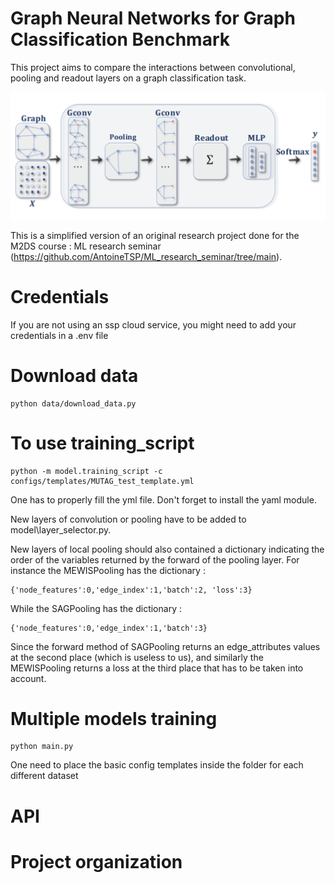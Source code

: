 # Graph Neural Networks for Graph Classification Benchmark

This project aims to compare the interactions between convolutional, pooling and readout layers on a graph classification task.

![plot](./images/standard_archi.png)

This is a simplified version of an original research project done for the M2DS course : ML research seminar (https://github.com/AntoineTSP/ML_research_seminar/tree/main).

# Credentials

If you are not using an ssp cloud service, you might need to add your credentials in a .env file

# Download data

```
python data/download_data.py 
```

# To use training_script

```
python -m model.training_script -c configs/templates/MUTAG_test_template.yml
```

One has to properly fill the yml file. Don't forget to install the yaml module.

New layers of convolution or pooling have to be added to model\layer_selector.py.

New layers of local pooling should also contained a dictionary indicating the order of the variables returned by the forward of the pooling layer. For instance the MEWISPooling has the dictionary : 

```
{'node_features':0,'edge_index':1,'batch':2, 'loss':3}
```

While the SAGPooling has the dictionary :

```
{'node_features':0,'edge_index':1,'batch':3}
```

Since the forward method of SAGPooling returns an edge_attributes values at the second place (which is useless to us), and similarly the MEWISPooling returns a 
loss at the third place that has to be taken into account.

# Multiple models training

```
python main.py
```

One need to place the basic config templates inside the folder for each different dataset

# API



# Project organization